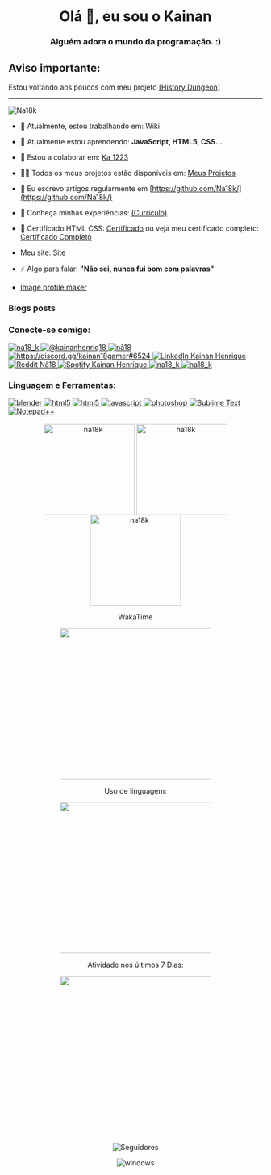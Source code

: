 <h1 align="center">Olá 👋, eu sou o Kainan</h1>
<h3 align="center">Alguém adora o mundo da programação.  :)</h3>

<h2>Aviso importante:</h2>
<p>Estou voltando aos poucos com meu projeto <a href="https://github.com/Na18k/History-Dungeon">[History Dungeon]</a></p>
<!-- <p>Devido a acontecimentos, estou impossibilitado de continuar o que fazia, pois estou sem acesso a dispositivos, e o acesso que possuo não é  o suficiente para continuar; Peço desculpas mas terei que me ausentar por tempo inderterminado.
	
Due to events, I am unable to continue what I was doing, as I have no access to devices, and the access I have is not enough to continue; I apologize but I will have to be absent for an indefinite period of time.</p>
<p>Até mais. Bye :) </p> -->
<hr>

<p align="left"> <img src="https://komarev.com/ghpvc/?username=Na18k&label=Profile%20views&color=3e00b3&style=flat" alt="Na18k" /> </p>

- 🔭 Atualmente, estou trabalhando em: Wiki

- 🌱 Atualmente estou aprendendo: **JavaScript, HTML5, CSS...**

- 👯 Estou a colaborar em: [Ka 1223](https://github.com/Ka-1223)

- 👨‍💻  Todos os meus projetos estão disponíveis em: [Meus Projetos](https://github.com/Na18k/)

- 📝 Eu escrevo artigos regularmente em [https://github.com/Na18k/](https://github.com/Na18k/)

- 📄 Conheça minhas experiências: [(Currículo)](https://docs.google.com/document/d/1YMV8PadLab0K-aZDNZK-vwo6bP-MIQwK74GqQ9caCk8/edit?usp=sharing)
- 📄 Certificado HTML CSS: [Certificado](https://cursos.alura.com.br/user/s-kainan/degree-html-e-css-232036/certificate) ou veja meu certificado completo: [Certificado Completo](https://cursos.alura.com.br/user/s-kainan/fullCertificate/388d2990d336625354b00ea26c5b2f78)

- Meu site: [Site](https://na18k.github.io/site/index.html)

- ⚡ Algo para falar: **"Não sei, nunca fui bom com palavras"**

- [Image profile maker](https://picrew.me/image_maker/674462/complete?cd=PGSkX218GF)

### Blogs posts
<!-- BLOG-POST-LIST:START -->
<!-- BLOG-POST-LIST:END -->

<h3 align="left">Conecte-se comigo: </h3>

<div>
	<a href="https://twitter.com/na18_k" target="blank">
		<img  src="https://img.shields.io/badge/Twitter-1DA1F2?style=for-the-badge&logo=twitter&logoColor=white" alt="na18_k" target="_blank"/>
	</a>
	<a href="https://www.instagram.com/kainanhenriq18/" target="blank">
		<img  src="https://img.shields.io/badge/Instagram-E4405F?style=for-the-badge&logo=instagram&logoColor=white" alt="@kainanhenriq18" target="_blank"/>
	</a>
	<a href="https://www.youtube.com/channel/UCB0puMgiQbC7kP9DSJbmTPw" target="blank">
		<img src="https://img.shields.io/badge/YouTube-FF0000?style=for-the-badge&logo=youtube&logoColor=white" alt="nã18" target="_blank"/>
	</a>
	<a href="https://discord.gg/nhAfXCu7JQ" target="blank">
		<img src="https://img.shields.io/badge/Discord-7289DA?style=for-the-badge&logo=discord&logoColor=white" alt="https://discord.gg/kainan18gamer#6524" target="_blank"/>
	</a>
	<a href="https://www.linkedin.com/in/kainan-henrique-abb073219" target="blank">
		<img src="https://img.shields.io/badge/LinkedIn-0077B5?style=for-the-badge&logo=linkedin&logoColor=white" alt="LinkedIn Kainan Henrique" target="_blank"/>
	</a>
	<a href="https://www.reddit.com/user/Na18k" target="blank">
		<img src="https://img.shields.io/badge/Reddit-FF4500?style=for-the-badge&logo=reddit&logoColor=white" alt="Reddit Nã18" target="_blank"/>
	</a>
	<a href="https://open.spotify.com/user/s21v4nr5vr7q24803q0hume91?si=ac6141677bc24b99" target="blank">
		<img src="https://img.shields.io/badge/Spotify-1ED760?&style=for-the-badge&logo=spotify&logoColor=white" alt="Spotify Kainan Henrique" target="_blank"/>
	</a>
	<a href="https://na18k.blogspot.com" target="blank">
		<img  src="https://img.shields.io/badge/Blogger-FF5722?style=for-the-badge&logo=blogger&logoColor=white" alt="na18_k" target="_blank"/>
	</a>
	<a href="https://stackoverflow.com/users/18490853/kainan-h" target="blank">
		<img  src="https://img.shields.io/badge/Stack_Overflow-FE7A16?style=for-the-badge&logo=stack-overflow&logoColor=white" alt="na18_k" target="_blank"/>
	</a>
<!-- 	https://img.shields.io/badge/Blog-Na18k-orange?style=for-the-badge&logo=blogger -->
	
</div>

<h3 align="left">Linguagem e Ferramentas:</h3>

<div>
	<a href="https://www.blender.org/" target="_blank">
    	<img src="https://img.shields.io/badge/Blender-3D-orange?style=for-the-badge&logo=blender" alt="blender">
 	</a>
  	<a href="https://www.w3.org/html/" target="_blank"> 
    	<img src="https://img.shields.io/badge/HTML5-E34F26?style=for-the-badge&logo=html5&logoColor=white" alt="html5"/> 
  	</a> 
	<a href="https://developer.mozilla.org/pt-BR/docs/Web/CSS" target="_blank"> 
    	<img src="https://img.shields.io/badge/CSS3-1572B6?style=for-the-badge&logo=css3&logoColor=white" alt="html5"/> 
  	</a> 
  	<a href="https://developer.mozilla.org/en-US/docs/Web/JavaScript" target="_blank">
    	<img src="https://img.shields.io/badge/JavaScript-F7DF1E?style=for-the-badge&logo=javascript&logoColor=black" alt="javascript"/> 
  	</a> 
  	<a href="https://www.photoshop.com/en" target="_blank"> 
    	<img src="https://img.shields.io/badge/|-Photoshop-blue?style=for-the-badge&logo=photoshop" alt="photoshop"/> 
 	</a>
  	<a href="https://www.sublimetext.com/" target="_blank"> 
    	<img src="https://img.shields.io/badge/SublimeText-3-orange?style=for-the-badge&logo=sublimetext" alt="Sublime Text"/>
  	</a>
  	<a href="https://notepad-plus-plus.org/" target="_blank"> 
    	<img src="https://img.shields.io/badge/Notepad-++-green?style=for-the-badge&logo=notepad" alt="Notepad++"/> 
  	</a>
<!--   	<a href="https://atom.io/" target="_blank"> 
    	<img src="https://raw.githubusercontent.com/atom/atom/master/resources/app-icons/stable/atom.ico" alt="Atom" width="40" height="40"/> 
  	</a> -->
</div>

<div align="center"><br>
	<img align="center" height="180em" src="https://github-readme-stats.vercel.app/api/top-langs?username=na18k&show_icons=true&locale=en&layout=compact&theme=dark" alt="na18k" />
	<img align="center" height="180em" src="https://github-readme-stats.vercel.app/api?username=na18k&show_icons=true&locale=en&theme=dark" alt="na18k" />
	<img align="center" height="180em" src="https://github-readme-streak-stats.herokuapp.com/?user=na18k&theme=dark" alt="na18k" />
	<br>
	<p align="center">WakaTime</p>
	<a href="https://wakatime.com"><img align="center" height="300em" src="https://wakatime.com/share/@Na18k/16db7f12-f96a-4017-9984-09266e65191e.png" /></a>
	<p align="center">Uso de linguagem:</p>
	<a href="https://wakatime.com"><img align="center" height="300em" src="https://wakatime.com/share/@Na18k/67490520-43ef-4a8e-9b50-2da217cb36bb.png" /></a>
	<p align="center">Atividade nos últimos 7 Dias:</p>
	<a href="https://wakatime.com"><img height="300em" src="https://wakatime.com/share/@Na18k/6ecc9175-b3b7-4a4a-942f-d6908cd524d3.png" /></a>
</div>
<br>
<div align="center">
	<p>
		<img src="https://img.shields.io/github/followers/Na18k.svg?style=social&label=Follow&maxAge=2592000" alt="Seguidores"/> 
	</p>
	<p>
		<img src="https://img.shields.io/badge/Windows-0078D6?style=for-the-badge&logo=windows&logoColor=white" alt="windows"/> 
	</p>
</div>
